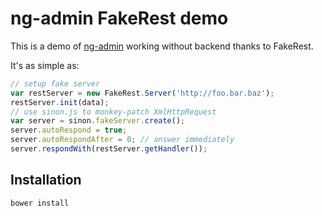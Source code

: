 # ng-admin FakeRest demo

This is a demo of [ng-admin](https://github.com/marmelab/ng-admin) working without backend thanks to FakeRest.

It's as simple as:

```js
// setup fake server
var restServer = new FakeRest.Server('http://foo.bar.baz');
restServer.init(data);
// use sinon.js to monkey-patch XmlHttpRequest
var server = sinon.fakeServer.create();
server.autoRespond = true;
server.autoRespondAfter = 0; // answer immediately
server.respondWith(restServer.getHandler());
```

## Installation

```
bower install
```
